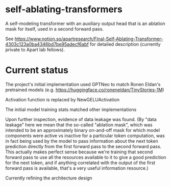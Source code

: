 # self-ablating-transformers
A self-modeling transformer with an auxiliary output head that is an ablation mask for itself, used in a second forward pass.

See https://www.notion.so/apartresearch/Final-Self-Ablating-Transformer-4303c123a0ba4346bd7be95adecf6abf for detailed description (currently private to Apart lab fellows).

# Current status

The project's initial implementation used GPTNeo to match Ronen Eldan's pretrained models (e.g. https://huggingface.co/roneneldan/TinyStories-1M)

Activation function is replaced by NewGELUActivation

The initial model training stats matched other implementations 

Upon further inspection, evidence of data leakage was found. (By "data leakage" here we mean that the so-called "ablation mask", which was intended to be an approximately binary on-and-off mask for which model components were active vs inactive for a particular token computation, was in fact being used by the model to pass information about the next token prediction directly from the first forward pass to the second forward pass. This actually makes perfect sense because we're training that second forward pass to use all the resources available to it to give a good prediction for the next token, and if anything correlated with the output of the first forward pass is available, that's a very useful information resource.)

Currently refining the architecture design
